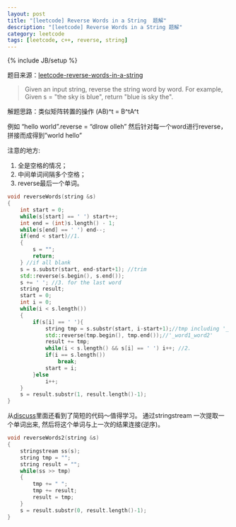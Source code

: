 ```yaml
---
layout: post
title: "[leetcode] Reverse Words in a String  题解"
description: "[leetcode] Reverse Words in a String 题解"
category: leetcode 
tags: [leetcode, c++, reverse, string]
---
```

{% include JB/setup %}

题目来源：[leetcode-reverse-words-in-a-string](https://oj.leetcode.com/problems/reverse-words-in-a-string/)

>Given an input string, reverse the string word by word.
For example,
Given s = "the sky is blue",
return "blue is sky the".

解题思路：类似矩阵转置的操作 (AB)^t = B^tA^t

例如 “hello world”.reverse = “dlrow olleh” 
然后针对每一个word进行reverse，拼接而成得到”world hello”

注意的地方: 
1. 全是空格的情况； 
2. 中间单词间隔多个空格； 
3. reverse最后一个单词。

```cpp
void reverseWords(string &s)
{
    int start = 0;
    while(s[start] == ' ') start++;
    int end = (int)s.length() - 1;
    while(s[end] == ' ') end--;
    if(end < start)//1.
    {
        s = "";
        return;
    } //if all blank
    s = s.substr(start, end-start+1); //trim
    std::reverse(s.begin(), s.end());
    s += ' '; //3. for the last word
    string result;
    start = 0;
    int i = 0;
    while(i < s.length())
    {
        if(s[i] == ' '){
            string tmp = s.substr(start, i-start+1);//tmp including '_'(blank)
            std::reverse(tmp.begin(), tmp.end());//'_word1_word2'
            result += tmp;
            while(i < s.length() && s[i] == ' ') i++; //2.
            if(i == s.length()) 
                break;
            start = i;
        }else
            i++;
    }
    s = result.substr(1, result.length()-1);
}
```
从[discuss](https://oj.leetcode.com/discuss/3378/is-my-solution-good-enough)里面还看到了简短的代码～值得学习。 通过stringstream 一次提取一个单词出来, 然后将这个单词与上一次的结果连接(逆序)。

```cpp
void reverseWords2(string &s)
{
    stringstream ss(s);
    string tmp = "";
    string result = "";
    while(ss >> tmp)
    {
        tmp += " ";
        tmp += result;
        result = tmp;
    }
    s = result.substr(0, result.length()-1);
}
```

